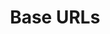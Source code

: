 ---
title: Base URLs
product-type: "import-api"
content-type: "api-doc"
order: 2

sections:
  - content: |
      {% assign eu-region = site.data.stitch.regions | where:"id","europe" | first %}
      The base URL you use to interact with the Import API depends on the [data pipeline region]({{ link.security.supported-operating-regions | prepend: site.baseurl }}) your Stitch account is in.

      For example: If your account is in the {{ eu-region.name }} (`{{ eu-region.region }}`) region, you'll use this base URL in your requests to the Import API: `{{ site.data.import-api.base-urls.europe }}`.

      {% include tip.html content="Use the **Select your region** menu at the top right corner of this page to select your data pipeline region. This will display all API requests in this reference with the correct base URL for your region." %}

      **Not sure what data pipeline region your account is in?** [Click here for help]({{ link.security.supported-operating-regions | prepend: site.baseurl | append: "#identify-data-pipeline-region" }}).

      <table>
      <tr>
      <td>
      <strong>
      Data pipeline region
      </strong>
      </td>
      <td>
      <strong>
      Import API base URL
      </strong>
      </td>
      </tr>
      {% for region in site.data.stitch.regions %}
      <tr>
      <td>
      {{ region.name }} ({{ region.region }})
      </td>
      <td>
      {{ site.data.import-api.base-urls[region.id] }}
      </td>
      </tr>
      {% endfor %}
      </table>

      Your base URL is currently set to: <code class='apiUrl'></code>

      **Note**: If your requests uses the incorrect base URL, the API will respond with a `401 - Unauthorzied` code and an error.
---